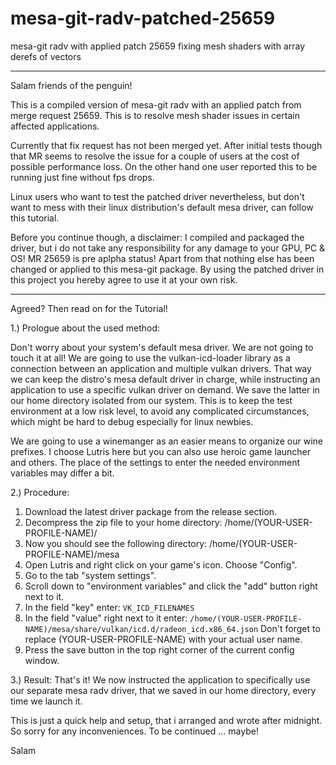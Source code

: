# mesa-git-radv-patched-25659
mesa-git radv with applied patch 25659 fixing mesh shaders with array derefs of vectors

--------------------------------------------------------------------------------------------

Salam friends of the penguin!

This is a compiled version of mesa-git radv with an applied patch from merge request 25659.
This is to resolve mesh shader issues in certain affected applications. 

Currently that fix request has not been merged yet. After initial tests though that MR seems
to resolve the issue for a couple of users at the cost of possible performance loss. On the
other hand one user reported this to be running just fine without fps drops.

Linux users who want to test the patched driver nevertheless, but don't want to mess with 
their linux distribution's default mesa driver, can follow this tutorial.

Before you continue though, a disclaimer: I compiled and packaged the driver, but i do not 
take any responsibility for any damage to your GPU, PC & OS! MR 25659 is pre aplpha status! 
Apart from that nothing else has been changed or applied to this mesa-git package.
By using the patched driver in this project you hereby agree to use it at your own risk.

----

Agreed? Then read on for the Tutorial!

1.) Prologue about the used method:

Don't worry about your system's default mesa driver. We are not going to touch it at all!
We are going to use the vulkan-icd-loader library as a connection between an application
and multiple vulkan drivers. That way we can keep the distro's mesa default driver in
charge, while instructing an application to use a specific vulkan driver on demand. 
We save the latter in our home directory isolated from our system. This is to keep the 
test environment at a low risk level, to avoid any complicated circumstances, 
which might be hard to debug especially for linux newbies. 

We are going to use a winemanger as an easier means to organize our wine prefixes.
I choose Lutris here but you can also use heroic game launcher and others. The place
of the settings to enter the needed environment variables may differ a bit.

2.) Procedure:

1. Download the latest driver package from the release section.
2. Decompress the zip file to your home directory: /home/(YOUR-USER-PROFILE-NAME)/
3. Now you should see the following directory: /home/(YOUR-USER-PROFILE-NAME)/mesa
4. Open Lutris and right click on your game's icon. Choose "Config".
5. Go to the tab "system settings".
6. Scroll down to "environment variables" and click the "add" button right next to it.
7. In the field "key" enter: `VK_ICD_FILENAMES`
8. In the field "value" right next to it enter:
   `/home/(YOUR-USER-PROFILE-NAME)/mesa/share/vulkan/icd.d/radeon_icd.x86_64.json`
   Don't forget to replace (YOUR-USER-PROFILE-NAME) with your actual user name.
10. Press the save button in the top right corner of the current config window.


3.) Result:
That's it! We now instructed the application to specifically use our separate mesa 
radv driver, that we saved in our home directory, every time we launch it.

This is just a quick help and setup, that i arranged and wrote after midnight. 
So sorry for any inconveniences. To be continued ... maybe!

Salam

